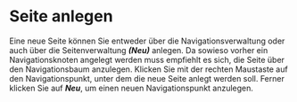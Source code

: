 # Seite anlegen

Eine neue Seite können Sie entweder über die Navigationsverwaltung oder auch über die Seitenverwaltung ***(Neu)*** anlegen. Da sowieso vorher ein Navigationsknoten angelegt werden muss empfiehlt es sich, die Seite über den Navigationsbaum anzulegen.
Klicken Sie mit der rechten Maustaste auf den Navigationspunkt, unter dem die neue Seite anlegt werden soll. Ferner klicken Sie auf ***Neu***, um einen neuen Navigationspunkt anzulegen.

